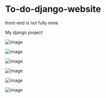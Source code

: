 # To-do-django-website
front-end is not fully mine

My django project:

![image](https://user-images.githubusercontent.com/108836782/224537236-6349c7e7-ea99-49a2-82bc-53a214793626.png)

![image](https://user-images.githubusercontent.com/108836782/224537649-d8f21203-d1db-4269-be8c-4f3c9ebd474f.png)


![image](https://user-images.githubusercontent.com/108836782/224537509-563cfc92-6482-4305-89af-24b9abe8adc1.png)

![image](https://user-images.githubusercontent.com/108836782/224538027-02dbcdea-cc64-4fbc-a30a-db0835526246.png)

![image](https://user-images.githubusercontent.com/108836782/224538048-fda2a5fe-782b-414b-bb59-7968c47d6212.png)

![image](https://user-images.githubusercontent.com/108836782/224538098-26f87fcd-5e3e-44e5-a604-6c96651575c6.png)
